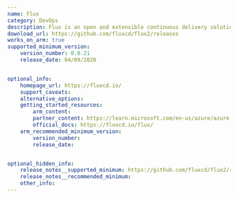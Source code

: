 ```yaml
---
name: Flux
category: DevOps
description: Flux is an open and extensible continuous delivery solution for Kubernetes.
download_url: https://github.com/fluxcd/flux2/releases
works_on_arm: true
supported_minimum_version:
    version_number: 0.0.21
    release_date: 04/09/2020


optional_info:
    homepage_url: https://fluxcd.io/
    support_caveats:
    alternative_options:
    getting_started_resources:
        arm_content:
        partner_content: https://learn.microsoft.com/en-us/azure/azure-arc/kubernetes/tutorial-use-gitops-flux2?tabs=azure-cli
        official_docs: https://fluxcd.io/flux/
    arm_recommended_minimum_version:
        version_number:
        release_date:


optional_hidden_info:
    release_notes__supported_minimum: https://github.com/fluxcd/flux2/releases/tag/v0.0.21
    release_notes__recommended_minimum:
    other_info:
---
```

